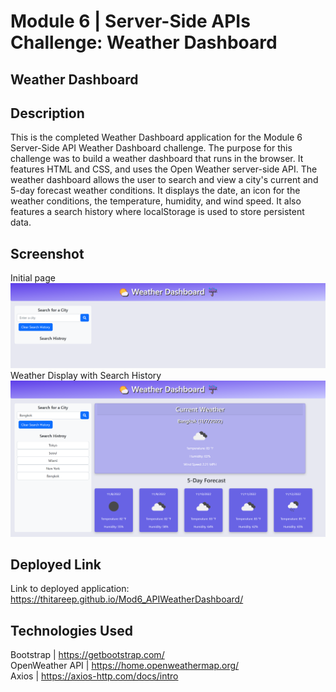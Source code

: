 # Module 6 | Server-Side APIs Challenge: Weather Dashboard
## Weather Dashboard
## Description
This is the completed Weather Dashboard application for the Module 6 Server-Side API Weather Dashboard challenge. The purpose for this challenge was to build a weather dashboard that runs in the browser. It features HTML and CSS, and uses the Open Weather server-side API. The weather dashboard allows the user to search and view a city's current and 5-day forecast weather conditions. It displays the date, an icon for the weather conditions, the temperature, humidity, and wind speed. It also features a search history where localStorage is used to store persistent data. 
## Screenshot
Initial page
![screenshot](https://github.com/thitareep/Mod6_APIWeatherDashboard/blob/main/assets/WeatherDash1_SS.png?raw=true)
Weather Display with Search History
![screenshot](https://github.com/thitareep/Mod6_APIWeatherDashboard/blob/main/assets/WeatherDash2_SS.png?raw=true)
## Deployed Link
Link to deployed application:
https://thitareep.github.io/Mod6_APIWeatherDashboard/
## Technologies Used
Bootstrap |
https://getbootstrap.com/
<br>
OpenWeather API |
https://home.openweathermap.org/
<br>
Axios |
https://axios-http.com/docs/intro
